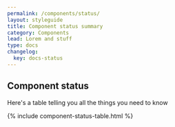 ```yaml
---
permalink: /components/status/
layout: styleguide
title: Component status summary
category: Components
lead: Lorem and stuff
type: docs
changelog:
  key: docs-status
---
```


## Component status
Here's a table telling you all the things you need to know

{% include component-status-table.html %}

